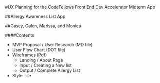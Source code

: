 #UX Planning for the CodeFellows Front End Dev Accelerator Midterm App

##Allergy Awareness List App

##Casey, Galen, Marissa, and Monica

####Contents
- MVP Proposal / User Research (MD file)
- User Flow Chart (DOT file)
- Wireframes (Pdf)
  - Landing / About Page
  - Input / Creating a New list
  - Output / Complete Allergy List
- Style Tile
